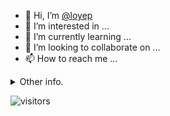 - 👋 Hi, I’m [@loyep](https://github.com/loyep)
- 👀 I’m interested in ...
- 🌱 I’m currently learning ...
- 💞️ I’m looking to collaborate on ...
- 📫 How to reach me ...

<details>
  <summary>Other info.</summary>
  <br>

<!--START_SECTION:waka-->

```text
Vue.js       11 hrs 19 mins  █████████████░░░░░░░░░░░░   51.96 %
TypeScript   6 hrs 11 mins   ███████░░░░░░░░░░░░░░░░░░   28.38 %
JSON         2 hrs 20 mins   ██▓░░░░░░░░░░░░░░░░░░░░░░   10.71 %
JavaScript   55 mins         █░░░░░░░░░░░░░░░░░░░░░░░░   04.23 %
TSConfig     18 mins         ▒░░░░░░░░░░░░░░░░░░░░░░░░   01.42 %
```

<!--END_SECTION:waka-->

</details>

![visitors](https://visitor-badge.glitch.me/badge?page_id=loyep.loyep)
